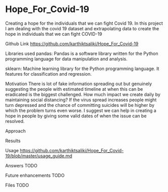 # Hope_For_Covid-19
Creating a hope for the individuals that we can fight Covid 19.
In this project I am dealing with the covid 19 dataset and extrapolating data to create the hope in individuals that we can fight COVID-19

Github Link
https://github.com/karthiktsaliki/Hope_For_Covid-19

Libraries used
pandas: Pandas is a software library written for the Python programming language for data manipulation and analysis.

sklearn: Machine learning library for the Python programming language. It features for classification and regression.

Motivation
There is lot of fake information spreading out but genuinely suggesting the people with estimated timeline at when this can be eradicated is the biggest challenged. How much impact we create daily by maintaining social distancing? If the virus spread increases people might turn depressed and the chance of committing suicides will be higher by which the problem turns even worse. I suggest we can help in creating a hope in people by giving some valid dates of when the issue can be resolved. 

Approach

Results

Usage
https://github.com/karthiktsaliki/Hope_For_Covid-19/blob/master/usage_guide.md

Answers
TODO

Future enhancements
TODO

Files
TODO
